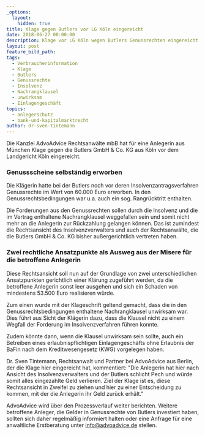 ```yaml
---
_options:
  layout:
    hidden: true
title: Klage gegen Butlers vor LG Köln eingereicht
date: 2018-06-27 00:00:00
description: Klage vor LG Köln wegen Butlers Genussrechten eingereicht
layout: post
feature_bild_path:
tags:
  - Verbraucherinformation
  - Klage
  - Butlers
  - Genussrechte
  - Insolvenz
  - Nachrangklausel
  - unwirksam
  - Einlagengeschäft
topics:
  - anlegerschutz
  - bank-und-kapitalmarktrecht
author: dr-sven-tintemann
---
```


Die Kanzlei AdvoAdvice Rechtsanwälte mbB hat für eine Anlegerin aus München Klage gegen die Butlers GmbH & Co. KG aus Köln vor dem Landgericht Köln eingereicht.

### Genussscheine selbständig erworben

Die Klägerin hatte bei der Butlers noch vor deren Insolvenzantragsverfahren Genussrechte im Wert von 60.000 Euro erworben. In den Genussrechtsbedingungen war u.a. auch ein sog. Rangrücktritt enthalten.

Die Forderungen aus den Genussrechten sollen durch die Insolvenz und die im Vertrag enthaltene Nachrangklausel weggefallen sein und somit nicht mehr an die Anlegerin zur Rückzahlung gelangen können. Das ist zumindest die Rechtsansicht des Insolvenzverwalters und auch der Rechtsanwälte, die die Butlers GmbH & Co. KG bisher außergerichtlich vertreten haben.

### Zwei rechtliche Ansatzpunkte als Ausweg aus der Misere für die betroffene Anlegerin

Diese Rechtsansicht soll nun auf der Grundlage von zwei unterschiedlichen Ansatzpunkten gerichtlich einer Klärung zugeführt werden, da die betroffene Anlegerin sonst leer ausgehen und sich ein Schaden von mindestens 53.500 Euro realisieren würde.

Zum einen wurde mit der Klageschrift geltend gemacht, dass die in den Genussrechtsbedingungen enthaltene Nachrangklausel unwirksam war. Dies führt aus Sicht der Klägerin dazu, dass die Klausel nicht zu einem Wegfall der Forderung im Insolvenzverfahren führen konnte.

Zudem könnte dann, wenn die Klausel unwirksam sein sollte, auch ein Betreiben eines erlaubnispflichtigen Einlagengeschäfts ohne Erlaubnis der BaFin nach dem Kreditwesengesetz (KWG) vorgelegen haben.

Dr. Sven Tintemann, Rechtsanwalt und Partner bei AdvoAdvice aus Berlin, der die Klage hier eingereicht hat, kommentiert: "Die Anlegerin hat hier nach Ansicht des Insolvenzverwalters und der Butlers schlicht Pech und würde somit alles eingezahlte Geld verlieren. Ziel der Klage ist es, diese Rechtsansicht in Zweifel zu ziehen und hier zu einer Entscheidung zu kommen, mit der die Anlegerin ihr Geld zurück erhält."

AdvoAdvice wird über den Prozessverlauf weiter berichten. Weitere betroffene Anleger, die Gelder in Genussrechte von Butlers investiert haben, sollten sich daher regelmäßig informiert halten oder eine Anfrage für eine anwaltliche Erstberatung unter info@advoadvice.de stellen.